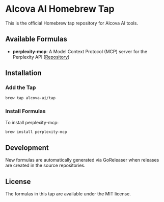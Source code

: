# Alcova AI Homebrew Tap

This is the official Homebrew tap repository for Alcova AI tools.

## Available Formulas

- **perplexity-mcp**: A Model Context Protocol (MCP) server for the Perplexity API ([Repository](https://github.com/Alcova-AI/perplexity-mcp))

## Installation

### Add the Tap

```bash
brew tap alcova-ai/tap
```

### Install Formulas

To install perplexity-mcp:

```bash
brew install perplexity-mcp
```

## Development

New formulas are automatically generated via GoReleaser when releases are created in the source repositories.

## License

The formulas in this tap are available under the MIT license.

